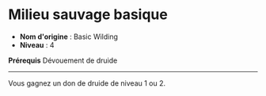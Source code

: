 # Milieu sauvage basique

 * **Nom d'origine** : Basic Wilding
 * **Niveau** : 4


<p><strong>Prérequis</strong> Dévouement de druide</p>
<hr>
<p>Vous gagnez un don de druide de niveau 1 ou 2.</p>